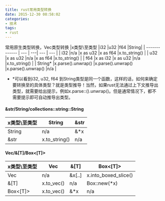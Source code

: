 ```yaml
---
title: rust常用类型转换
date: 2015-12-30 08:58:02
categories:
- 技术
tags: 
- rust
---
```


常用原生类型转换，Vec类型转换
|x类型\至类型 |i32 |u32  |f64 |String|
| ------------- | --- | ---| --- | --- |
| i32 |n/a  |x as u32 |x as f64 |x.to_string() |
| u32 |x as u32  |n/a |x as f64 |x.to_string() |
| f64 |x as i32 |x as u32 |n/a |x.to_string() |
| String* |x.parse().unwrap()  |x.parse().unwrap() |x.parse().unwrap() |n/a |
<!-- more -->
* *可以看到i32, u32,  f64 到String类型是同一个函数，这样的话，如何来确定要转换至的具体类型？就是类型推导！当然，如果rust无法通过上下文推导出类型，就需要给出提示，例如x.parse::<i32>().unwrap()。但是通常情况下，都不需要提示即可自动推导出类型。

#### &str/String/collections::string::String
|x类型\至类型 |String |&str  |
| ------------- | --- | ---| 
| String |n/a  |&*x |
| &str |x.to_string()  |n/a |

#### Vec<T>/&[T]/Box<[T]>
|x类型\至类型 |Vec<T> |&[T] |Box<[T]> |
| ------------- | --- | --- | --- |
| Vec<T>    |n/a           |&x[..] |x.into_boxed_slice() |
| &[T]          |x.to_vec()  |n/a    |Box::new(*x)            |
| Box<[T]>  |x.to_vec()  |&*x   |n/a  